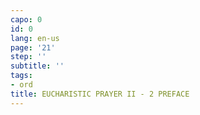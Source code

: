 ```yaml
---
capo: 0
id: 0
lang: en-us
page: '21'
step: ''
subtitle: ''
tags:
- ord
title: EUCHARISTIC PRAYER II - 2 PREFACE
---
```

